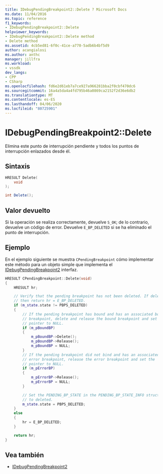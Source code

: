 ```yaml
---
title: IDebugPendingBreakpoint2::Delete ? Microsoft Docs
ms.date: 11/04/2016
ms.topic: reference
f1_keywords:
- IDebugPendingBreakpoint2::Delete
helpviewer_keywords:
- IDebugPendingBreakpoint2::Delete method
- Delete method
ms.assetid: 4cb5ed81-6f0c-41ce-a770-5adb6b4bf5d9
author: acangialosi
ms.author: anthc
manager: jillfra
ms.workload:
- vssdk
dev_langs:
- CPP
- CSharp
ms.openlocfilehash: fd6e2d61eb7a7ce927a966281bba2f0cbf470dc6
ms.sourcegitcommit: 16a4a5da4a4fd795b46a0869ca2152f2d36e6db2
ms.translationtype: MT
ms.contentlocale: es-ES
ms.lasthandoff: 04/06/2020
ms.locfileid: "80725901"
---
```

# <a name="idebugpendingbreakpoint2delete"></a>IDebugPendingBreakpoint2::Delete
Elimina este punto de interrupción pendiente y todos los puntos de interrupción enlazados desde él.

## <a name="syntax"></a>Sintaxis

```cpp
HRESULT Delete(
    void
);
```

```csharp
int Delete();
```

## <a name="return-value"></a>Valor devuelto
Si la operación se realiza correctamente, devuelve `S_OK`; de lo contrario, devuelve un código de error. Devuelve `E_BP_DELETED` si se ha eliminado el punto de interrupción.

## <a name="example"></a>Ejemplo
En el ejemplo siguiente se muestra `CPendingBreakpoint` cómo implementar este método para un objeto simple que implementa el [IDebugPendingBreakpoint2](../../../extensibility/debugger/reference/idebugpendingbreakpoint2.md) interfaz.

```cpp
HRESULT CPendingBreakpoint::Delete(void)
{
    HRESULT hr;

    // Verify that the pending breakpoint has not been deleted. If deleted,
    // then return hr = E_BP_DELETED.
    if (m_state.state != PBPS_DELETED)
    {
        // If the pending breakpoint has bound and has an associated bound
        // breakpoint, delete and release the bound breakpoint and set the
        // pointer to NULL.
        if (m_pBoundBP)
        {
            m_pBoundBP->Delete();
            m_pBoundBP->Release();
            m_pBoundBP = NULL;
        }
        // If the pending breakpoint did not bind and has an associated
        // error breakpoint, release the error breakpoint and set the
        // pointer to NULL.
        if (m_pErrorBP)
        {
            m_pErrorBP->Release();
            m_pErrorBP = NULL;
        }

        // Set the PENDING_BP_STATE in the PENDING_BP_STATE_INFO structure
        // to deleted.
        m_state.state = PBPS_DELETED;
    }
    else
    {
        hr = E_BP_DELETED;
    }

    return hr;
}
```

## <a name="see-also"></a>Vea también
- [IDebugPendingBreakpoint2](../../../extensibility/debugger/reference/idebugpendingbreakpoint2.md)
